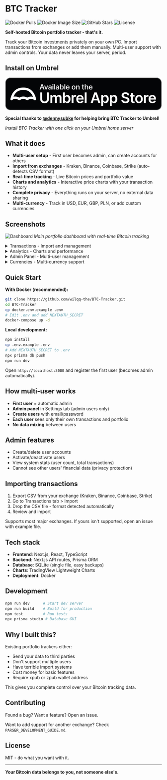 # BTC Tracker

![Docker Pulls](https://img.shields.io/docker/pulls/thewilqq/btc-tracker?style=flat-square&logo=docker&label=Docker%20Pulls)
![Docker Image Size](https://img.shields.io/docker/image-size/thewilqq/btc-tracker/stable?style=flat-square&logo=docker&label=Image%20Size)
![GitHub Stars](https://img.shields.io/github/stars/wilqq-the/BTC-Tracker?style=flat-square&logo=github&label=Stars)
![License](https://img.shields.io/badge/license-MIT-blue?style=flat-square)

**Self-hosted Bitcoin portfolio tracker - that's it.**

Track your Bitcoin investments privately on your own PC. Import transactions from exchanges or add them manually. Multi-user support with admin controls. Your data never leaves your server, period.

## Install on Umbrel

[![Available on Umbrel App Store](umbrel.svg)](https://apps.umbrel.com/app/btctracker)

**Special thanks to [@dennysubke](https://github.com/dennysubke) for helping bring BTC Tracker to Umbrel!**


*Install BTC Tracker with one click on your Umbrel home server*

## What it does

- **Multi-user setup** - First user becomes admin, can create accounts for others
- **Import from exchanges** - Kraken, Binance, Coinbase, Strike (auto-detects CSV format)
- **Real-time tracking** - Live Bitcoin prices and portfolio value
- **Charts and analytics** - Interactive price charts with your transaction history
- **Complete privacy** - Everything runs on your server, no external data sharing
- **Multi-currency** - Track in USD, EUR, GBP, PLN, or add custom currencies

## Screenshots

![Dashboard](screenshots/dashboard.png)
*Main portfolio dashboard with real-time Bitcoin tracking*

<details>
<summary>Transactions - Import and management</summary>

![Transactions](screenshots/transactions.png)
*Transaction management and CSV import from exchanges*
</details>

<details>
<summary>Analytics - Charts and performance</summary>

![Analytics](screenshots/analytics.png)
*Advanced portfolio analytics and performance charts*
</details>

<details>
<summary>Admin Panel - Multi-user management</summary>

![Admin Panel](screenshots/admin.png)
*Multi-user management interface (admin only)*
</details>

<details>
<summary>Currencies - Multi-currency support</summary>

![Currencies](screenshots/currencies.png)
*Multi-currency support and custom currency management*
</details>

## Quick Start

**With Docker (recommended):**
```bash
git clone https://github.com/wilqq-the/BTC-Tracker.git
cd BTC-Tracker
cp docker.env.example .env
# Edit .env and add NEXTAUTH_SECRET
docker-compose up -d
```

**Local development:**
```bash
npm install
cp .env.example .env
# Add NEXTAUTH_SECRET to .env
npx prisma db push
npm run dev
```

Open `http://localhost:3000` and register the first user (becomes admin automatically).

## How multi-user works

- **First user** = automatic admin
- **Admin panel** in Settings tab (admin users only)
- **Create users** with email/password
- **Each user** sees only their own transactions and portfolio
- **No data mixing** between users

## Admin features

- Create/delete user accounts
- Activate/deactivate users
- View system stats (user count, total transactions)
- Cannot see other users' financial data (privacy protection)

## Importing transactions

1. Export CSV from your exchange (Kraken, Binance, Coinbase, Strike)
2. Go to Transactions tab > Import
3. Drop the CSV file - format detected automatically
4. Review and import

Supports most major exchanges. If yours isn't supported, open an issue with example file.

## Tech stack

- **Frontend**: Next.js, React, TypeScript
- **Backend**: Next.js API routes, Prisma ORM
- **Database**: SQLite (single file, easy backups)
- **Charts**: TradingView Lightweight Charts
- **Deployment**: Docker

## Development

```bash
npm run dev      # Start dev server
npm run build    # Build for production
npm test         # Run tests
npx prisma studio # Database GUI
```

## Why I built this?

Existing portfolio trackers either:
- Send your data to third parties
- Don't support multiple users
- Have terrible import systems
- Cost money for basic features
- Require xpub or zpub wallet address

This gives you complete control over your Bitcoin tracking data.

## Contributing

Found a bug? Want a feature? Open an issue.

Want to add support for another exchange? Check `PARSER_DEVELOPMENT_GUIDE.md`.

## License

MIT - do what you want with it.

---

**Your Bitcoin data belongs to you, not someone else's.**